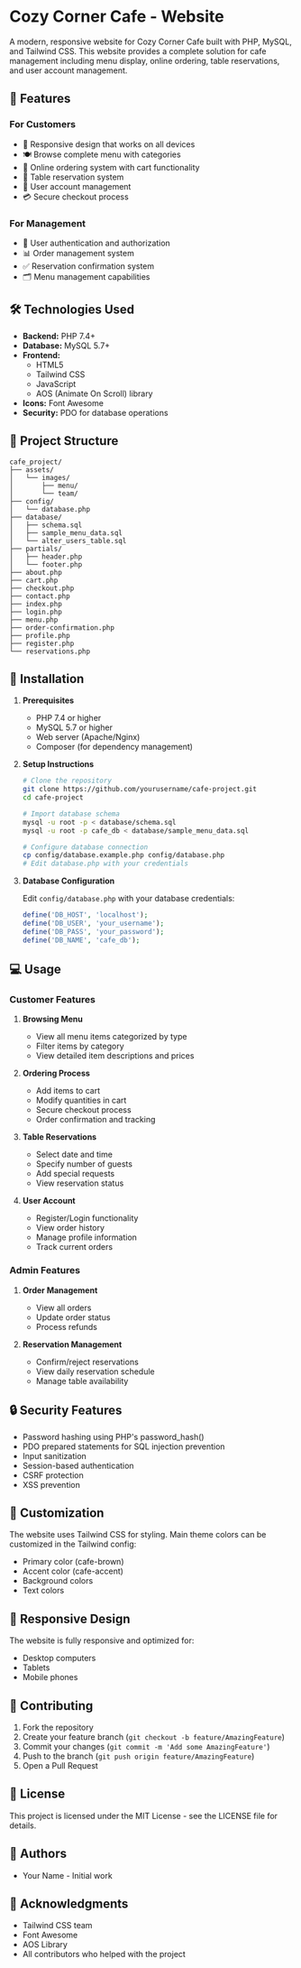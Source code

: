 # Cozy Corner Cafe - Website

A modern, responsive website for Cozy Corner Cafe built with PHP, MySQL, and Tailwind CSS. This website provides a complete solution for cafe management including menu display, online ordering, table reservations, and user account management.

## 🌟 Features

### For Customers
- 📱 Responsive design that works on all devices
- 🍽️ Browse complete menu with categories
- 🛒 Online ordering system with cart functionality
- 📅 Table reservation system
- 👤 User account management
- 💳 Secure checkout process

### For Management
- 👥 User authentication and authorization
- 📊 Order management system
- ✅ Reservation confirmation system
- 🗂️ Menu management capabilities

## 🛠️ Technologies Used

- **Backend:** PHP 7.4+
- **Database:** MySQL 5.7+
- **Frontend:** 
  - HTML5
  - Tailwind CSS
  - JavaScript
  - AOS (Animate On Scroll) library
- **Icons:** Font Awesome
- **Security:** PDO for database operations

## 📁 Project Structure

```
cafe_project/
├── assets/
│   └── images/
│       ├── menu/
│       └── team/
├── config/
│   └── database.php
├── database/
│   ├── schema.sql
│   ├── sample_menu_data.sql
│   └── alter_users_table.sql
├── partials/
│   ├── header.php
│   └── footer.php
├── about.php
├── cart.php
├── checkout.php
├── contact.php
├── index.php
├── login.php
├── menu.php
├── order-confirmation.php
├── profile.php
├── register.php
└── reservations.php
```

## 🚀 Installation

1. **Prerequisites**
   - PHP 7.4 or higher
   - MySQL 5.7 or higher
   - Web server (Apache/Nginx)
   - Composer (for dependency management)

2. **Setup Instructions**

   ```bash
   # Clone the repository
   git clone https://github.com/yourusername/cafe-project.git
   cd cafe-project

   # Import database schema
   mysql -u root -p < database/schema.sql
   mysql -u root -p cafe_db < database/sample_menu_data.sql

   # Configure database connection
   cp config/database.example.php config/database.php
   # Edit database.php with your credentials
   ```

3. **Database Configuration**
   
   Edit `config/database.php` with your database credentials:
   ```php
   define('DB_HOST', 'localhost');
   define('DB_USER', 'your_username');
   define('DB_PASS', 'your_password');
   define('DB_NAME', 'cafe_db');
   ```

## 💻 Usage

### Customer Features

1. **Browsing Menu**
   - View all menu items categorized by type
   - Filter items by category
   - View detailed item descriptions and prices

2. **Ordering Process**
   - Add items to cart
   - Modify quantities in cart
   - Secure checkout process
   - Order confirmation and tracking

3. **Table Reservations**
   - Select date and time
   - Specify number of guests
   - Add special requests
   - View reservation status

4. **User Account**
   - Register/Login functionality
   - View order history
   - Manage profile information
   - Track current orders

### Admin Features

1. **Order Management**
   - View all orders
   - Update order status
   - Process refunds

2. **Reservation Management**
   - Confirm/reject reservations
   - View daily reservation schedule
   - Manage table availability

## 🔒 Security Features

- Password hashing using PHP's password_hash()
- PDO prepared statements for SQL injection prevention
- Input sanitization
- Session-based authentication
- CSRF protection
- XSS prevention

## 🎨 Customization

The website uses Tailwind CSS for styling. Main theme colors can be customized in the Tailwind config:

- Primary color (cafe-brown)
- Accent color (cafe-accent)
- Background colors
- Text colors

## 📱 Responsive Design

The website is fully responsive and optimized for:
- Desktop computers
- Tablets
- Mobile phones

## 🤝 Contributing

1. Fork the repository
2. Create your feature branch (`git checkout -b feature/AmazingFeature`)
3. Commit your changes (`git commit -m 'Add some AmazingFeature'`)
4. Push to the branch (`git push origin feature/AmazingFeature`)
5. Open a Pull Request

## 📄 License

This project is licensed under the MIT License - see the LICENSE file for details.

## 👥 Authors

- Your Name - Initial work

## 🙏 Acknowledgments

- Tailwind CSS team
- Font Awesome
- AOS Library
- All contributors who helped with the project 